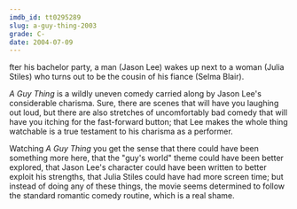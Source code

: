 ```yaml
---
imdb_id: tt0295289
slug: a-guy-thing-2003
grade: C-
date: 2004-07-09
---
```


fter his bachelor party, a man (Jason Lee) wakes up next to a woman (Julia Stiles) who turns out to be the cousin of his fiance (Selma Blair).

_A Guy Thing_ is a wildly uneven comedy carried along by Jason Lee's considerable charisma. Sure, there are scenes that will have you laughing out loud, but there are also stretches of uncomfortably bad comedy that will have you itching for the fast-forward button; that Lee makes the whole thing watchable is a true testament to his charisma as a performer.

Watching _A Guy Thing_ you get the sense that there could have been something more here, that the "guy's world" theme could have been better explored, that Jason Lee's character could have been written to better exploit his strengths, that Julia Stiles could have had more screen time; but instead of doing any of these things, the movie seems determined to follow the standard romantic comedy routine, which is a real shame.
